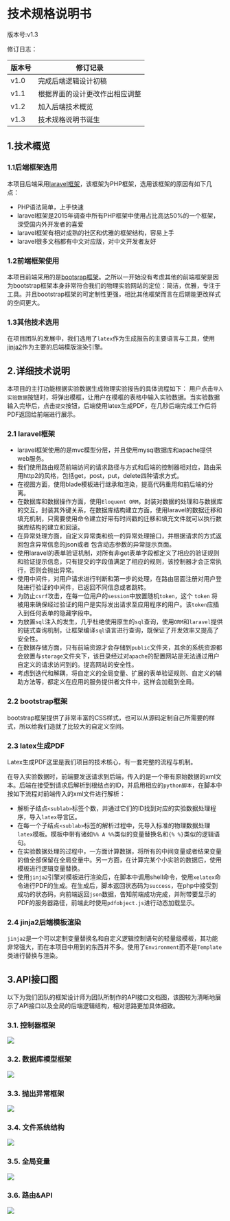 ﻿# 技术规格说明书
版本号:v1.3

修订日志：

版本号 | 修订记录
---- | ----
v1.0 | 完成后端逻辑设计初稿
v1.1 | 根据界面的设计更改作出相应调整
v1.2 | 加入后端技术概览
v1.3 | 技术规格说明书诞生

## 1.技术概览

### 1.1后端框架选用
本项目后端采用[laravel框架](http://laravel-china.org/)，该框架为PHP框架，选用该框架的原因有如下几点：

* PHP语法简单，上手快速
* laravel框架是2015年调查中所有PHP框架中使用占比高达50%的一个框架，深受国内外开发者的喜爱
* laravel框架有相对成熟的社区和优雅的框架结构，容易上手
* laravel很多文档都有中文对应版，对中文开发者友好

### 1.2前端框架使用

本项目前端采用的是[bootsrap框架](http://www.bootcss.com/)。之所以一开始没有考虑其他的前端框架是因为bootstrap框架本身非常符合我们的物理实验网站的定位：简洁，优雅，专注于工具。并且bootstrap框架的可定制性更强，相比其他框架而言在后期能更改样式的空间更大。

### 1.3其他技术选用

在项目团队的发展中，我们选用了`latex`作为生成报告的主要语言与工具，使用[jinja2](http://docs.jinkan.org/docs/jinja2/)作为主要的后端模版渲染引擎。


## 2.详细技术说明

本项目的主打功能根据实验数据生成物理实验报告的具体流程如下：
用户点击`导入实验数据`按钮时，将弹出模框，让用户在模框的表格中输入实验数据。当实验数据输入完毕后，点击`提交`按钮，后端使用latex生成PDF，在几秒后端完成工作后将PDF返回给前端进行展示。

### 2.1 laravel框架

* laravel框架使用的是mvc模型分层，并且使用mysql数据库和apache提供web服务。
* 我们使用路由规范前端访问的请求路径与方式和后端的控制器相对应，路由采用http2的风格，包括get，post，put，delete四种请求方式。
* 在视图方面，使用blade模板进行继承和渲染，提高代码重用和前后端的分离。
* 在数据库和数据操作方面，使用`Eloquent ORM`，封装对数据的处理和与数据库的交互，封装其外键关系，在数据库结构建立方面，使用laravel的数据迁移和填充机制，只需要使用命令建立好带有时间戳的迁移和填充文件就可以执行数据库结构的建立和回滚。
* 在异常处理方面，自定义异常类和统一的异常处理接口，并根据请求的方式返回包含异常信息的json或者 包含动态参数的异常提示页面。
* 使用laravel的表单验证机制，对所有非get表单字段都定义了相应的验证规则和验证提示信息，只有提交的字段值满足了相应的规则，该控制器才会正常执行，否则会抛出异常。
* 使用中间件，对用户请求进行判断和第一步的处理，在路由层面注册对用户登陆进行验证的中间件，已返回不同信息或者跳转。
* 为防止`csrf`攻击，在每一位用户的`session`中放置随机`token`，这个 `token` 将被用来确保经过验证的用户是实际发出请求至应用程序的用户。该`token`应插入到任何表单的隐藏字段中。
* 为放置`sql`注入的发生，几乎杜绝使用原生的`sql`查询，使用`ORM`和`laravel`提供的链式查询机制，让框架编译`sql`语言进行查询，既保证了开发效率又提高了安全性。
* 在数据存储方面，只有前端资源才会存储到`public`文件夹，其余的系统资源都会放置与`storage`文件夹下，该目录经过对`apache`的配置网站是无法通过用户自定义的请求访问到的。提高网站的安全性。
* 考虑到迭代和解耦，将自定义的全局变量、扩展的表单验证规则、自定义的辅助方法等，都定义在应用的服务提供者文件中，这样会加载到全局。

### 2.2 bootstrap框架
bootstrap框架提供了非常丰富的CSS样式，也可以从源码定制自己所需要的样式，所以给我们造就了比较大的自定义空间。

### 2.3 latex生成PDF

Latex生成PDF这里是我们项目的技术核心，有一套完整的流程与机制。

在导入实验数据时，前端要发送请求到后端，传入的是一个带有原始数据的xml文本。后端在接受到请求后解析到根结点的ID，并启用相应的`python脚本`，在脚本中按如下流程对前端传入的xml文件进行解析：
* 解析子结点`<sublab>`标签个数，并通过它们的ID找到对应的实验数据处理程序，导入`latex`导言区。
* 在每一个子结点`<sublab>`标签的解析过程中，先导入标准的物理数据处理`latex`模板。模板中带有诸如`%% A %%`类似的变量替换名和`{% %}`类似的逻辑语句。
* 在实验数据处理的过程中，一方面计算数据，将所有的中间变量或者结果变量的值全部保留在全局变量中。另一方面，在计算完某个小实验的数据后，使用模板进行逻辑变量替换。
* 使用`jinja2`引擎对模板进行渲染后，在脚本中调用shell命令，使用`xelatex`命令进行PDF的生成。在生成后，脚本返回状态码为`success`，在php中接受到成功的状态码，向前端返回`json`数据，告知前端成功完成，并附带要显示的PDF的服务器路径，前端此时使用`pdfobject.js`进行动态加载显示。

### 2.4 jinja2后端模板渲染

`jinja2`是一个可以定制变量替换名和自定义逻辑控制语句的轻量级模板，其功能非常强大，而在本项目中用到的东西并不多。使用了`Environment`而不是`Template`类进行替换与渲染。

## 3.API接口图

以下为我们团队的框架设计师为团队所制作的API接口文档图，该图较为清晰地展示了API接口以及全局的后端逻辑结构，相对思路更加具体细致。

### 3.1. 控制器框架

![](BackEndFrame/Controller.png)

### 3.2. 数据库模型框架
![](BackEndFrame/dbModule.png)

### 3.3. 抛出异常框架
![](BackEndFrame/Exception.png)

### 3.4. 文件系统结构
![](BackEndFrame/File.png)

### 3.5. 全局变量
![](BackEndFrame/global_constant.png)

### 3.6. 路由&API
![](BackEndFrame/SE_ROUTE_DOC.png)